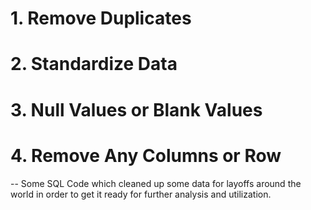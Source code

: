 # 1. Remove Duplicates
# 2. Standardize Data
# 3. Null Values or Blank Values
# 4. Remove Any Columns or Row

-- Some SQL Code which cleaned up some data for layoffs around the world in order to get it ready for further analysis and utilization.
